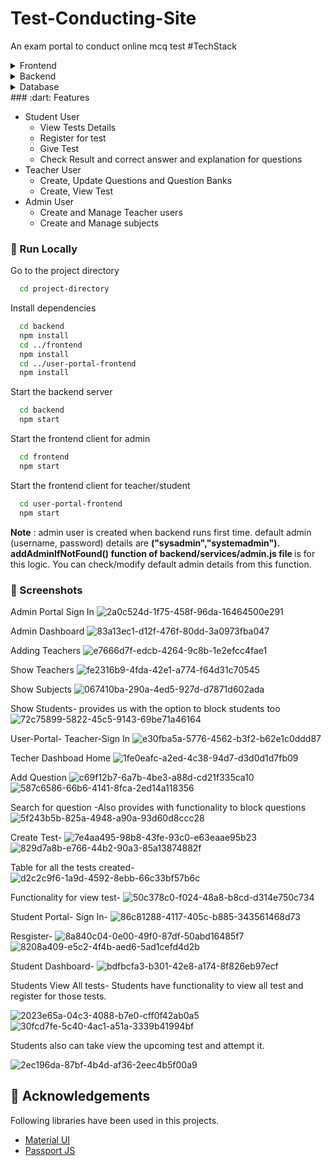 # Test-Conducting-Site
An exam portal to conduct online mcq test
#TechStack
<details>
  <summary>Frontend</summary>
  <ul>
    <li><a href="https://reactjs.org/">React.js</a></li>
    <li><a href="https://react-redux.js.org/">React-Redux</a></li>
    <li><a href="https://www.mui.com">Material UI library</a></li>
    <li><a href="https://html.com/html5/">HTML 5</a></li>
    <li><a href="https://www.css3.com/">CSS 3</a></li>
  </ul>
</details>

<details>
  <summary>Backend</summary>
  <ul>
    <li><a href="https://www.nodejs.org">Node.js</a></li>
    <li><a href="https://www.expressjs.com/">Express.js</a></li>
    <li><a href="https://www.passportjs.org/">Passport.js</a></li>
  </ul>
</details>

<details>
<summary>Database</summary>
  <ul>
    <li><a href="https://www.mongodb.com/">MongoDB</a></li>
  </ul>
</details>
### :dart: Features

- Student User
  - View Tests Details
  - Register for test
  - Give Test
  - Check Result and correct answer and explanation for questions
- Teacher User
  - Create, Update Questions and Question Banks
  - Create, View Test
- Admin User
  - Create and Manage Teacher users
  - Create and Manage subjects

### :running: Run Locally
Go to the project directory

```bash
  cd project-directory
```

Install dependencies

```bash
  cd backend
  npm install
  cd ../frontend
  npm install
  cd ../user-portal-frontend
  npm install
```

Start the backend server

```bash
  cd backend
  npm start
```

Start the frontend client for admin

```bash
  cd frontend
  npm start
```

Start the frontend client for teacher/student

```bash
  cd user-portal-frontend
  npm start
```


<b>Note</b> : admin user is created when backend runs first time. default admin (username, password) details are <b>("sysadmin","systemadmin"). addAdminIfNotFound() function of backend/services/admin.js file </b> is for this logic. You can check/modify default admin details from this function.

### :running: Screenshots
Admin Portal Sign In
![2a0c524d-1f75-458f-96da-16464500e291](https://github.com/SaranshYadav/Test-Conducting-Site/assets/97433080/94967858-c29c-4173-8e32-4d22371baf18)

Admin Dashboard
![83a13ec1-d12f-476f-80dd-3a0973fba047](https://github.com/SaranshYadav/Test-Conducting-Site/assets/97433080/b522e686-cd6f-48e1-a43d-54d748d1a64a)

Adding Teachers
![e7666d7f-edcb-4264-9c8b-1e2efcc4fae1](https://github.com/SaranshYadav/Test-Conducting-Site/assets/97433080/c1015955-ad95-4f8a-a0e6-e2d1d7ba04c6)

Show Teachers
![fe2316b9-4fda-42e1-a774-f64d31c70545](https://github.com/SaranshYadav/Test-Conducting-Site/assets/97433080/5d3ebf85-4657-4d6c-82e2-5267051b31da)

Show Subjects
![067410ba-290a-4ed5-927d-d7871d602ada](https://github.com/SaranshYadav/Test-Conducting-Site/assets/97433080/b0527021-0c67-4988-babf-c1d0c2c93010)

Show Students- provides us with the option to block students too
![72c75899-5822-45c5-9143-69be71a46164](https://github.com/SaranshYadav/Test-Conducting-Site/assets/97433080/6a2f7b59-ecb6-41a3-b727-4d2657e46419)

User-Portal-
Teacher-Sign In
![e30fba5a-5776-4562-b3f2-b62e1c0ddd87](https://github.com/SaranshYadav/Test-Conducting-Site/assets/97433080/7bca8da0-217b-4b2f-bbac-c3ea58992180)

Techer Dashboad Home
![1fe0eafc-a2ed-4c38-94d7-d3d0d1d7fb09](https://github.com/SaranshYadav/Test-Conducting-Site/assets/97433080/6d89fd31-a2d3-4b9e-bbe9-3edb23f8ae8f)

Add Question
![c69f12b7-6a7b-4be3-a88d-cd21f335ca10](https://github.com/SaranshYadav/Test-Conducting-Site/assets/97433080/b67d8b91-bde8-4182-8c5f-d4ec237de7b0)
![587c6586-66b6-4141-8fca-2ed14a118356](https://github.com/SaranshYadav/Test-Conducting-Site/assets/97433080/3a454780-b771-4280-b410-7853c267b764)

Search for question -Also provides with functionality to block questions
![5f243b5b-825a-4948-a90a-93d60d8ccc28](https://github.com/SaranshYadav/Test-Conducting-Site/assets/97433080/6c443c78-d022-47c6-9e2c-3596548c545f)

Create Test-
![7e4aa495-98b8-43fe-93c0-e63eaae95b23](https://github.com/SaranshYadav/Test-Conducting-Site/assets/97433080/cab4e41c-00ae-45ac-a4f8-1c5e7c5712db)
![829d7a8b-e766-44b2-90a3-85a13874882f](https://github.com/SaranshYadav/Test-Conducting-Site/assets/97433080/d47c4cc2-90cf-47e1-a36e-b8b864954a23)

Table for all the tests created-
![d2c2c9f6-1a9d-4592-8ebb-66c33bf57b6c](https://github.com/SaranshYadav/Test-Conducting-Site/assets/97433080/4837aeb9-915d-4917-8b3e-8d2f169297c8)

Functionality for view test-
![50c378c0-f024-48a8-b8cd-d314e750c734](https://github.com/SaranshYadav/Test-Conducting-Site/assets/97433080/6dce0598-f5da-40e5-b6a9-b3ab87737b4d)

Student Portal-
Sign In-
![86c81288-4117-405c-b885-343561468d73](https://github.com/SaranshYadav/Test-Conducting-Site/assets/97433080/39640a5b-3915-4a79-ad09-63f402d0e6c2)

Resgister-
![8a840c04-0e00-49f0-87df-50abd16485f7](https://github.com/SaranshYadav/Test-Conducting-Site/assets/97433080/ba586aa5-3a8c-418f-99a7-7d553f04d530)
![8208a409-e5c2-4f4b-aed6-5ad1cefd4d2b](https://github.com/SaranshYadav/Test-Conducting-Site/assets/97433080/f5ba51c9-6f44-499a-8973-ee5d2e97f1b1)

Student Dashboard-
![bdfbcfa3-b301-42e8-a174-8f826eb97ecf](https://github.com/SaranshYadav/Test-Conducting-Site/assets/97433080/26b4b3f9-787b-423b-aa42-fb5f0a7873bd)

Students View All tests- Students have functionality to view all test and register for those tests.

![2023e65a-04c3-4088-b7e0-cff0f42ab0a5](https://github.com/SaranshYadav/Test-Conducting-Site/assets/97433080/b8903453-1933-42ef-be22-e544b6878fad)
![30fcd7fe-5c40-4ac1-a51a-3339b41994bf](https://github.com/SaranshYadav/Test-Conducting-Site/assets/97433080/da13da7c-0a2b-4df5-af77-2975e94d2a6a)

Students also can take view the upcoming test and attempt it.

![2ec196da-87bf-4b4d-af36-2eec4b5f00a9](https://github.com/SaranshYadav/Test-Conducting-Site/assets/97433080/e3d8b7f3-f6b5-4ddd-a986-b0578b472cb4)


## :gem: Acknowledgements
Following libraries have been used in this projects.

 - [Material UI](https://www.mui.com)
 - [Passport JS](https://www.passportjs.org/)
